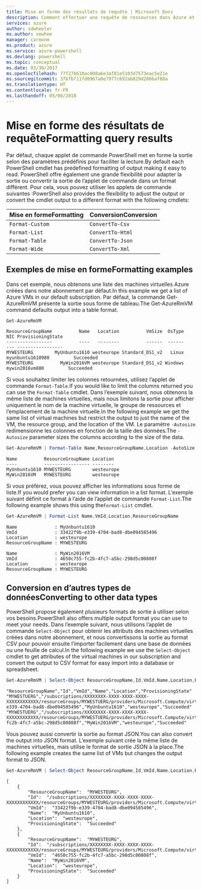 ```yaml
---
title: Mise en forme des résultats de requête | Microsoft Docs
description: Comment effectuer une requête de ressources dans Azure et mettre en forme les résultats.
services: azure
author: sdwheeler
ms.author: sewhee
manager: carmonm
ms.product: azure
ms.service: azure-powershell
ms.devlang: powershell
ms.topic: conceptual
ms.date: 03/30/2017
ms.openlocfilehash: 77f27b610ac008a6e3af81e5103d7573eac5e21e
ms.sourcegitcommit: 37bfbf11fd0967a8e7977c692ab829d286baf88a
ms.translationtype: HT
ms.contentlocale: fr-FR
ms.lasthandoff: 05/08/2018
---
```

# <a name="formatting-query-results"></a><span data-ttu-id="7e1da-103">Mise en forme des résultats de requête</span><span class="sxs-lookup"><span data-stu-id="7e1da-103">Formatting query results</span></span>

<span data-ttu-id="7e1da-104">Par défaut, chaque applet de commande PowerShell met en forme la sortie selon des paramètres prédéfinis pour faciliter la lecture.</span><span class="sxs-lookup"><span data-stu-id="7e1da-104">By default each PowerShell cmdlet has predefined formatting of output making it easy to read.</span></span>  <span data-ttu-id="7e1da-105">PowerShell offre également une grande flexibilité pour adapter la sortie ou convertir la sortie de l’applet de commande dans un format différent. Pour cela, vous pouvez utiliser les applets de commande suivantes :</span><span class="sxs-lookup"><span data-stu-id="7e1da-105">PowerShell also provides the flexibility to adjust the output or convert the cmdlet output to a different format with the following cmdlets:</span></span>

| <span data-ttu-id="7e1da-106">Mise en forme</span><span class="sxs-lookup"><span data-stu-id="7e1da-106">Formatting</span></span>      | <span data-ttu-id="7e1da-107">Conversion</span><span class="sxs-lookup"><span data-stu-id="7e1da-107">Conversion</span></span>       |
|-----------------|------------------|
| `Format-Custom` | `ConvertTo-Csv`  |
| `Format-List`   | `ConvertTo-Html` |
| `Format-Table`  | `ConvertTo-Json` |
| `Format-Wide`   | `ConvertTo-Xml`  |

## <a name="formatting-examples"></a><span data-ttu-id="7e1da-108">Exemples de mise en forme</span><span class="sxs-lookup"><span data-stu-id="7e1da-108">Formatting examples</span></span>

<span data-ttu-id="7e1da-109">Dans cet exemple, nous obtenons une liste des machines virtuelles Azure créées dans notre abonnement par défaut.</span><span class="sxs-lookup"><span data-stu-id="7e1da-109">In this example we get a list of Azure VMs in our default subscription.</span></span>  <span data-ttu-id="7e1da-110">Par défaut, la commande Get-AzureRmVM présente la sortie sous forme de tableau.</span><span class="sxs-lookup"><span data-stu-id="7e1da-110">The Get-AzureRmVM command defaults output into a table format.</span></span>

```powershell
Get-AzureRmVM
```

```
ResourceGroupName          Name   Location          VmSize  OsType              NIC ProvisioningState
-----------------          ----   --------          ------  ------              --- -----------------
MYWESTEURG        MyUnbuntu1610 westeurope Standard_DS1_v2   Linux myunbuntu1610980         Succeeded
MYWESTEURG          MyWin2016VM westeurope Standard_DS1_v2 Windows   mywin2016vm880         Succeeded
```

<span data-ttu-id="7e1da-111">Si vous souhaitez limiter les colonnes retournées, utilisez l’applet de commande `Format-Table`.</span><span class="sxs-lookup"><span data-stu-id="7e1da-111">If you would like to limit the columns returned you can use the `Format-Table` cmdlet.</span></span> <span data-ttu-id="7e1da-112">Dans l’exemple suivant, nous obtenons la même liste de machines virtuelles, mais nous limitons la sortie pour afficher uniquement le nom de la machine virtuelle, le groupe de ressources et l’emplacement de la machine virtuelle.</span><span class="sxs-lookup"><span data-stu-id="7e1da-112">In the following example we get the same list of virtual machines but restrict the output to just the name of the VM, the resource group, and the location of the VM.</span></span>  <span data-ttu-id="7e1da-113">Le paramètre `-Autosize` redimensionne les colonnes en fonction de la taille des données.</span><span class="sxs-lookup"><span data-stu-id="7e1da-113">The `-Autosize` parameter sizes the columns according to the size of the data.</span></span>

```powershell
Get-AzureRmVM | Format-Table Name,ResourceGroupName,Location -AutoSize
```

```
Name          ResourceGroupName Location
----          ----------------- --------
MyUnbuntu1610 MYWESTEURG        westeurope
MyWin2016VM   MYWESTEURG        westeurope
```

<span data-ttu-id="7e1da-114">Si vous préférez, vous pouvez afficher les informations sous forme de liste.</span><span class="sxs-lookup"><span data-stu-id="7e1da-114">If you would prefer you can view information in a list format.</span></span> <span data-ttu-id="7e1da-115">L’exemple suivant définit ce format à l’aide de l’applet de commande `Format-List`.</span><span class="sxs-lookup"><span data-stu-id="7e1da-115">The following example shows this using the`Format-List` cmdlet.</span></span>

```powershell
Get-AzureRmVM | Format-List Name,VmId,Location,ResourceGroupName
```

```
Name              : MyUnbuntu1610
VmId              : 33422f9b-e339-4704-bad8-dbe094585496
Location          : westeurope
ResourceGroupName : MYWESTEURG

Name              : MyWin2016VM
VmId              : 4650c755-fc2b-4fc7-a5bc-298d5c00808f
Location          : westeurope
ResourceGroupName : MYWESTEURG
```

## <a name="converting-to-other-data-types"></a><span data-ttu-id="7e1da-116">Conversion en d’autres types de données</span><span class="sxs-lookup"><span data-stu-id="7e1da-116">Converting to other data types</span></span>

<span data-ttu-id="7e1da-117">PowerShell propose également plusieurs formats de sortie à utiliser selon vos besoins.</span><span class="sxs-lookup"><span data-stu-id="7e1da-117">PowerShell also offers multiple output format you can use to meet your needs.</span></span>  <span data-ttu-id="7e1da-118">Dans l’exemple suivant, nous utilisons l’applet de commande `Select-Object` pour obtenir les attributs des machines virtuelles créées dans notre abonnement, et nous convertissons la sortie au format CSV pour pouvoir ensuite l’importer facilement dans une base de données ou une feuille de calcul.</span><span class="sxs-lookup"><span data-stu-id="7e1da-118">In the following example we use the `Select-Object` cmdlet to get attributes of the virtual machines in our subscription and convert the output to CSV format for easy import into a database or spreadsheet.</span></span>

```powershell
Get-AzureRmVM | Select-Object ResourceGroupName,Id,VmId,Name,Location,ProvisioningState | ConvertTo-Csv -NoTypeInformation
```

```
"ResourceGroupName","Id","VmId","Name","Location","ProvisioningState"
"MYWESTUERG","/subscriptions/XXXXXXXX-XXXX-XXXX-XXXX-XXXXXXXXXXXX/resourceGroups/MYWESTUERG/providers/Microsoft.Compute/virtualMachines/MyUnbuntu1610","33422f9b-e339-4704-bad8-dbe094585496","MyUnbuntu1610","westeurope","Succeeded"
"MYWESTUERG","/subscriptions/XXXXXXXX-XXXX-XXXX-XXXX-XXXXXXXXXXXX/resourceGroups/MYWESTUERG/providers/Microsoft.Compute/virtualMachines/MyWin2016VM","4650c755-fc2b-4fc7-a5bc-298d5c00808f","MyWin2016VM","westeurope","Succeeded"
```

<span data-ttu-id="7e1da-119">Vous pouvez aussi convertir la sortie au format JSON.</span><span class="sxs-lookup"><span data-stu-id="7e1da-119">You can also convert the output into JSON format.</span></span>  <span data-ttu-id="7e1da-120">L’exemple suivant crée la même liste de machines virtuelles, mais utilise le format de sortie JSON à la place.</span><span class="sxs-lookup"><span data-stu-id="7e1da-120">The following example creates the same list of VMs but changes the output format to JSON.</span></span>

```powershell
Get-AzureRmVM | Select-Object ResourceGroupName,Id,VmId,Name,Location,ProvisioningState | ConvertTo-Json
```

```
[
    {
        "ResourceGroupName":  "MYWESTEURG",
        "Id":  "/subscriptions/XXXXXXXX-XXXX-XXXX-XXXX-XXXXXXXXXXXX/resourceGroups/MYWESTEURG/providers/Microsoft.Compute/virtualMachines/MyUnbuntu1610",
        "VmId":  "33422f9b-e339-4704-bad8-dbe094585496",
        "Name":  "MyUnbuntu1610",
        "Location":  "westeurope",
        "ProvisioningState":  "Succeeded"
    },
    {
        "ResourceGroupName":  "MYWESTEURG",
        "Id":  "/subscriptions/XXXXXXXX-XXXX-XXXX-XXXX-XXXXXXXXXXXX/resourceGroups/MYWESTEURG/providers/Microsoft.Compute/virtualMachines/MyWin2016VM",
        "VmId":  "4650c755-fc2b-4fc7-a5bc-298d5c00808f",
        "Name":  "MyWin2016VM",
        "Location":  "westeurope",
        "ProvisioningState":  "Succeeded"
    }
]
```
